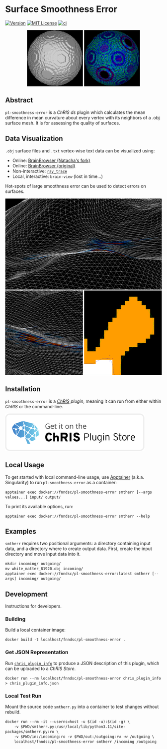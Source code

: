 # Surface Smoothness Error

[![Version](https://img.shields.io/docker/v/fnndsc/pl-smoothness-error?sort=semver)](https://hub.docker.com/r/fnndsc/pl-smoothness-error)
[![MIT License](https://img.shields.io/github/license/fnndsc/pl-smoothness-error)](https://github.com/FNNDSC/pl-smoothness-error/blob/main/LICENSE)
[![ci](https://github.com/FNNDSC/pl-smoothness-error/actions/workflows/ci.yml/badge.svg)](https://github.com/FNNDSC/pl-smoothness-error/actions/workflows/ci.yml)

<div style="text-align: center">

![Uncolored sphere surface](docs/original.png)
![Colored sphere surface](docs/colored.png)

</div>

## Abstract

`pl-smoothness-error` is a _ChRIS_ _ds_ plugin which calculates the mean difference
in mean curvature about every vertex with its neighbors of a .obj surface mesh.
It is for assessing the quality of surfaces.

## Data Visualization

`.obj` surface files and `.txt` vertex-wise text data can be visualized using:

- Online: [BrainBrowser (Natacha's fork)](https://natacha-beck.github.io/brainbrowser/BrainBrowserSurfaceUI/)
- Online: [BrainBrowser (original)](https://brainbrowser.cbrain.mcgill.ca/surface-viewer)
- Non-interactive: [`ray_trace`](https://www.bic.mni.mcgill.ca/~david/Ray_trace/ray_trace_tutorial.html)
- Local, interactive: `brain-view` (lost in time...)

Hot-spots of large smoothness error can be used to detect errors on surfaces.

![Error highlighted on surface](docs/error_highlight.png)
![Highlighted error and slice view side-by-side](docs/error_highlight_and_slice.png)

## Installation

`pl-smoothness-error` is a _[ChRIS](https://chrisproject.org/) plugin_, meaning it can
run from either within _ChRIS_ or the command-line.

[![Get it from chrisstore.co](https://raw.githubusercontent.com/FNNDSC/ChRIS_store_ui/963938c241636e4c3dc4753ee1327f56cb82d8b5/src/assets/public/badges/light.svg)](https://chrisstore.co/plugin/pl-smoothness-error)

## Local Usage

To get started with local command-line usage, use [Apptainer](https://apptainer.org/)
(a.k.a. Singularity) to run `pl-smoothness-error` as a container:

```shell
apptainer exec docker://fnndsc/pl-smoothness-error smtherr [--args values...] input/ output/
```

To print its available options, run:

```shell
apptainer exec docker://fnndsc/pl-smoothness-error smtherr --help
```

## Examples

`smtherr` requires two positional arguments: a directory containing
input data, and a directory where to create output data.
First, create the input directory and move input data into it.

```shell
mkdir incoming/ outgoing/
mv white_matter_81920.obj incoming/
apptainer exec docker://fnndsc/pl-smoothness-error:latest smtherr [--args] incoming/ outgoing/
```

## Development

Instructions for developers.

### Building

Build a local container image:

```shell
docker build -t localhost/fnndsc/pl-smoothness-error .
```

### Get JSON Representation

Run [`chris_plugin_info`](https://github.com/FNNDSC/chris_plugin#usage)
to produce a JSON description of this plugin, which can be uploaded to a _ChRIS Store_.

```shell
docker run --rm localhost/fnndsc/pl-smoothness-error chris_plugin_info > chris_plugin_info.json
```

### Local Test Run

Mount the source code `smtherr.py` into a container to test changes without rebuild.

```shell
docker run --rm -it --userns=host -u $(id -u):$(id -g) \
    -v $PWD/smtherr.py:/usr/local/lib/python3.11/site-packages/smtherr.py:ro \
    -v $PWD/in:/incoming:ro -v $PWD/out:/outgoing:rw -w /outgoing \
    localhost/fnndsc/pl-smoothness-error smtherr /incoming /outgoing
```
